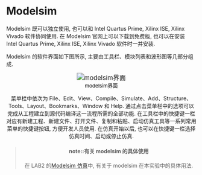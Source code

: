 # Modelsim

Modelsim 既可以独立使用, 也可以和 Intel Quartus Prime, Xilinx ISE, Xilinx Vivado 软件协同使用. 在 Modelsim 官网上可以下载到免费版, 也可以在安装 Intel Quartus Prime, Xilinx ISE, Xilinx Vivado 软件时一并安装. 

Modelsim 的软件界面如下图所示, 主要由工具栏、模块列表和波形图等几部分组成.

<div align ="center"><img src="/img/lab0/10.png" alt="modelsim界面" style="zoom:120%;" /><div align ="center">


<center style="color:#000000;font-size:10pt;">modelsim界面</center>


菜单栏中依次为 File、Edit、View、Compile、Simulate、Add、Structure、Tools、Layout、Bookmarks、Window 和 Help. 通过点击菜单栏中的选项可以完成从工程建立到源代码编译这一流程所需的全部功能. 在工具栏中的快捷键一栏对应有新建工程、新建文件、打开文件、复制和粘贴、启动仿真工具等一系列常用菜单的快捷键按钮, 方便开发人员使用. 在仿真开始以后, 也可以在快捷键一栏选择仿真时间、启动或停止仿真. 

> #### note::有关 modelsim 的具体使用
>
> 在 LAB2 的[Modelsim 仿真](../lab2/sec_3.md)中, 有关于 modelsim 在本实验中的具体用法.

